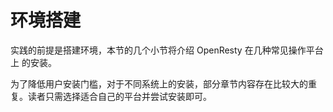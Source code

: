 # 环境搭建

实践的前提是搭建环境，本节的几个小节将介绍 OpenResty 在几种常见操作平台上 的安装。

为了降低用户安装门槛，对于不同系统上的安装，部分章节内容存在比较大的重复。读者只需选择适合自己的平台并尝试安装即可。
